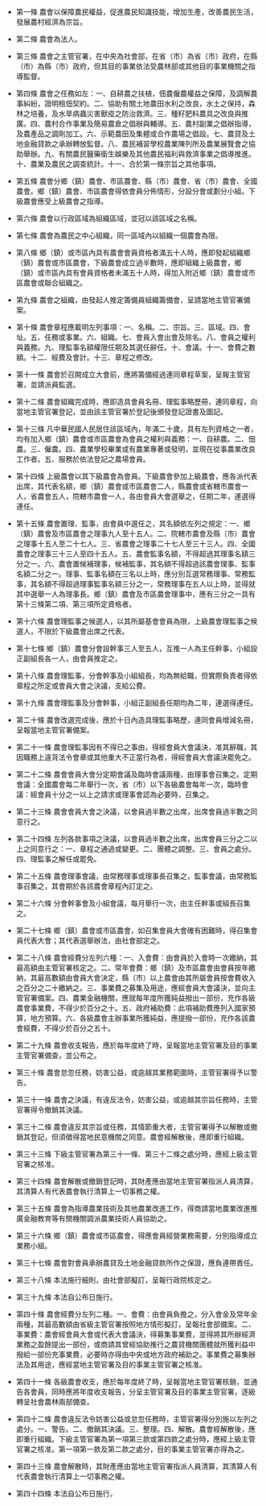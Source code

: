 * 第一條 農會以保障農民權益，促進農民知識技能，增加生產，改善農民生活，發展農村經濟為宗旨。

* 第二條 農會為法人。

* 第三條 農會之主管官署，在中央為社會部，在省（市）為省（市）政府，在縣（市）為縣（市）政府，但其目的事業依法受農林部或其他目的事業機關之指導監督。

* 第四條 農會之任務如左：一、自耕農之扶植，佃農僱農權益之保障，及調解農事糾紛，證明租佃契約。二、協助有關土地農田水利之改良，水土之保持，森林之培養，及水旱病蟲災害獸疫之防治救濟。三、種籽肥料農具之改良與推廣。四、農村合作事業及簡易農倉之倡辦與輔導。五、農村副業之倡辦指導，及農產品之調劑加工。六、示範農田及集體或合作農場之倡設。七、農貸及土地金融貸款之承辦轉放監督。八、農民補習學校農業陳列所及農業展覽會之協助舉辦。九、有關農民醫藥衛生娛樂及其他農民福利與救濟事業之倡導推進。十、農業及農民之調查統計。十一、合於第一條宗旨之其他事項。

* 第五條 農會分鄉（鎮）農會、市區農會、縣（市）農會、省（市）農會、全國農會。鄉（鎮）農會、市區農會得依會員分佈情形，分設分會或劃分小組。下級農會應受上級農會之指導。

* 第六條 農會以行政區域為組織區域，並冠以該區域之名稱。

* 第七條 農會為農民之中心組織，同一區域內以組織一個農會為限。

* 第八條 鄉（鎮）或市區內具有農會會員資格者滿五十人時，應即發起組織鄉（鎮）農會或市區農會，下級農會成立過半數時，應即組織上級農會，鄉（鎮）或市區內具有會員資格者未滿五十人時，得加入附近鄉（鎮）農會或市區農會或聯合組織之。

* 第九條 農會之組織，由發起人推定籌備員組織籌備會，呈請當地主管官署備案。

* 第十條 農會章程應載明左列事項：一、名稱。二、宗旨。三、區域。四、會址。五、任務或事業。六、組織。七、會員入會出會及除名。八、會員之權利與義務。九、理監事名額權限任期及其選任辭任。十、會議。十一、會費之數額。十二、經費及會計。十三、章程之修改。

* 第十一條 農會於召開成立大會前，應將籌備經過連同章程草案，呈報主管官署，並請派員監選。

* 第十二條 農會組織完成時，應即造具會員名冊、理監事略歷冊，連同章程，向當地主管官署登記，並由該主管官署於登記後頒發登記證書及圖記。

* 第十三條 凡中華民國人民居住該區域內，年滿二十歲，具有左列資格之一者，均有加入鄉（鎮）農會或市區農會為會員之權利與義務：一、自耕農。二、佃農。三、僱農。四、農業學校畢業或有農業專著或發明，並現在從事農業改良工作者。五、服務於依法登記之農場會員。

* 第十四條 上級農會以其下級農會為會員。下級農會參加上級農會，應各派代表出席，其代表名額，鄉（鎮）農會或市區農會二人，縣農會或省轄市農會一人，省農會五人，院轄市農會一人，各由會員大會選舉之，任期二年，連選得連任。

* 第十五條 農會置理、監事，由會員中選任之，其名額依左列之規定：一、鄉（鎮）農會及市區農會之理事九人至十五人。二、院轄市農會及縣（市）農會之理事十五人至二十七人。三、省農會之理事二十七人至三十三人。四、全國農會之理事三十三人至四十五人。五、農會監事名額，不得超過其理事名額三分之一。六、農會置候補理事，候補監事，其名額不得超過該農會理事、監事名額二分之一。理事、監事名額在三名以上時，應分別互選常務理事、常務監事，其名額不得超過理事監事名額三分之一，常務理事在五人以上時，並得就其中選舉一人為理事長。鄉（鎮）農會及市區農會理事中，應有三分之一具有第十三條第二項、第三項所定資格者。

* 第十六條 農會理監事之候選人，以其所屬基會會員為限，上級農會理監事之候選人，不限於下級農會出席之代表。

* 第十七條 鄉（鎮）農會分會設幹事三人至五人，互推一人為主任幹事，小組設正副組長各一人，由會員推定之。

* 第十八條 農會理監事，分會幹事及小組組長，均為無給職，但實際負責者得依章程之所定或會員大會之決議，支給公費。

* 第十九條 農會理監事及分會幹事，小組正副組長任期均為二年，連選得連任。

* 第二十條 農會改選完成後，應於十日內造具理監事略歷，連同會員增減名冊，呈報當地主管官署備案。

* 第二十一條 農會理監事因有不得已之事由，得經會員大會議決，准其辭職，其因職務上違背法令會章或其他重大不正當行為者，得經會員大會議決罷免之。

* 第二十二條 農會會員大會分定期會議及臨時會議兩種，由理事會召集之。定期會議：全國農會每二年舉行一次，省（市）以下各級農會每年一次，臨時會議：經會員十分之一以上之請求或理事會認為必要時，召集之。

* 第二十三條 農會會員大會之決議，以會員過半數之出席，出席會員過半數之同意行之。

* 第二十四條 左列各款事項之決議，以會員過半數之出席，出席會員三分之二以上之同意行之：一、章程之通過或變更。二、團體之調整。三、會員之處分。四、理監事之解任或罷免。

* 第二十五條 農會理事會議，由常務理事或理事長召集之，監事會議，由常務監事召集之，其會期於各該農會章程內訂定之。

* 第二十六條 分會幹事會及小組會議，每月舉行一次，由主任幹事或組長召集之。

* 第二十七條 鄉（鎮）農會或市區農會，如召集會員大會確有困難時，得召集會員代表大會；其代表選舉辦法，由社會部定之。

* 第二十八條 農會經費分左列六種：一、入會費：由會員於入會時一次繳納，其最高額由主管官署核定之。二、常年會費：鄉（鎮）及市區農會由會員按年繳納，其最高數額由會員大會決定，縣（市）以上農會由其所屬會員按會費收入之百分之二十繳納之。三、事業費之募集及用途，應經會員大會議決，並向主管官署備案。四、農業金融機關，應就每年度所獲純益撥出一部份，充作各級農會事業費，不得少於百分之十。五、政府補助費：此項補助費應列入國家預算，地方預算。六、各級農會主辦事業所獲純益，應提撥一部份，充作各該農會經費，不得少於百分之五十。

* 第二十九條 農會收支報告，應於每年度終了時，呈報當地主管官署及目的事業主管官署備查，並公布之。

* 第三十條 農會怠忽任務，妨害公益，或逾越其業務範圍時，主管官署得予以警告。

* 第三十一條 農會之決議，有違反法令，妨害公益，或逾越其宗旨任務時，主管官署得令撤銷其決議。

* 第三十二條 農會違反其宗旨或任務，其情節重大者，主管官署得予以解散或撤銷其登記，但須徵得當地民意機關之同意。農會經解散後，應即重行組織。

* 第三十三條 下級主管官署為第三十一條、第三十二條之處分時，應經上級主管官署之核准。

* 第三十四條 農會解散或撤銷登記時，其財產應由當地主管官署指派人員清算，其清算人有代表農會執行清算上一切事務之權。

* 第三十五條 農會為指導農業技術及其他農業改進工作，得商請當地農業改進推廣金融教育等有關機關調派農業技術人員協助之。

* 第三十六條 鄉（鎮）農會或市區農會，得應會員經營業務需要，分別指導成立業務小組。

* 第三十七條 農會對會員承辦農貸及土地金融貸款所作之保證，應負連帶責任。

* 第三十八條 本法施行細則，由社會部擬訂，呈報行政院核定之。

* 第三十九條 本法自公布日施行。

* 第四十條 農會經費分左列二種。一、會費：由會員負擔之，分入會金及常年金兩種，其最高數額由省級主管官署按照地方情形擬訂，呈報社會部備案。二、事業費：農會經會員大會或代表大會議決，得募集事業費，並得將其所辦經濟業務之盈餘提出一部份，或商請其曾經協助推行之農貸機關團體就所獲利益中撥給一部份充事業費，必要時亦得由中央或地方政府補助之。事業費之募集辦法及其用途，應經當地主管官署及目的事業主管官署之核准。

* 第四十一條 各級農會收支，應於每年度終了時，呈報當地主管官署核銷，並通告各會員，同時應將年度收支報告，分呈主管官署及目的事業主管官署，逐級轉呈社會農林兩部備查。

* 第四十二條 農會違反法令妨害公益或怠忽任務時，主管官署得分別施以左列之處分。一、警告。二、撤銷其決議。三、整理。四、解散。農會經解散後，應即重行組織。下級主管官署為第一項第三款或第四款之處分時，應經上級主管官署之核准。第一項第一款及第二款之處分，目的事業主管官署亦得為之。

* 第四十三條 農會解散時，其財產應由當地主管官署指派人員清算，其清算人有代表農會執行清算上一切事務之權。

* 第四十四條 本法自公布日施行。

